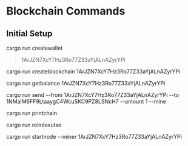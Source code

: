 # Blockchain Commands

## Initial Setup

cargo run createwallet
> 1ArJZN7XcY7Hz3Ro77Z33aYjALnAZyrYPi

cargo run createblockchain 1ArJZN7XcY7Hz3Ro77Z33aYjALnAZyrYPi

cargo run getbalance 1ArJZN7XcY7Hz3Ro77Z33aYjALnAZyrYPi

cargo run send --from 1ArJZN7XcY7Hz3Ro77Z33aYjALnAZyrYPi --to 1NMaiM6FF9LtaaygC4WcuSKC9PZ8LSNcH7 --amount 1 --mine

cargo run printchain

cargo run reindexutxo

cargo run startnode --miner 1ArJZN7XcY7Hz3Ro77Z33aYjALnAZyrYPi


